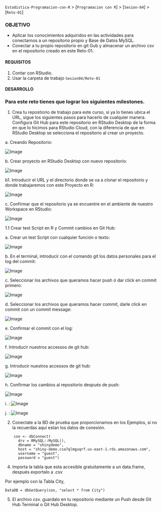 `Estadistica-Programacion-con-R` > [`Programacion con R`] > [`Sesion-04`] > [`Reto-01`] 

### OBJETIVO
- Aplicar los conocimientos adquiridos en las actividades para conectarnos a un repositorio propio y Base de Datos MySQL.
- Conectar a tu propio repositorio en git Gub y almacenar un archivo csv en el repositorio creado en este Reto-01.

#### REQUISITOS
1. Contar con RStudio.
1. Usar la carpeta de trabajo `Sesion04/Reto-01`

#### DESARROLLO

### Para este reto tienes que lograr los siguientes milestones.

1. Crea tu repostiorio de trabajo para este curso, si ya lo tienes ubica el URL, sigue los siguientes pasos para hacerlo de cualquier manera. Configura Git Hub para este repositorio en RStudio Desktop de la forma en que lo hicimos para RStudio Cloud, con la diferencia de que en RStudio Desktop se selecciona el repositorio al crear un proyecto.

a. Creando Repositorio:

![Image](../images/creategithubrepo.png)

b. Crear proyecto en RStudio Desktop con nuevo repositorio:

![Image](../images/createprojectfrommgit.png)

b1. Introducir el URL y el directorio donde se va a clonar el repositorio y donde trabajaremos con este Proyecto en R:

![Image](../images/clonegitrepo.png)

c. Confirmar que el repositorio ya se encuentre en el ambiente de nuestro Workspace en RStudio:

![Image](../images/gitrepoenvironment.png)

1.1 Crear test Script en R y Commit cambios en Git Hub:

a. Crear un test Script con cualquier función o texto:

![Image](../images/GitRScript.png)

b. En el terminal, introducir con el comando git los datos personales para el log del commit:

![Image](../images/gitemailname.png)

c. Seleccionar los archivos que queramos hacer push ó dar click en commit primero:

![Image](../images/gitcommit.png)

d. Seleccionar los archivos que queramos hacer commit, darle click en commit con un commit message:

![Image](../images/gitselect.png)

e. Confirmar el commit con el log:

![Image](../images/gitcommitlog.png)

f. Introducir nuestros accessos de git hub:

![Image](../images/githubpush1.png)

g. Introducir nuestros accessos de git hub:

![Image](../images/githubpass.png)

h. Confirmar los cambios al repositorio después de push:

![Image](../images/gitpush.png)

i. :
![Image](../images/gitrepoenvironment.png)

j. :
![Image](../images/gitrepoenvironment.png)

2. Conectate a la BD de prueba que proporcionamos en los Ejemplos, si no la recuerdas aquí estan los datos de conexión.

```{r}
    con <- dbConnect(
      drv = RMySQL::MySQL(),
      dbname = "shinydemo",
      host = "shiny-demo.csa7qlmguqrf.us-east-1.rds.amazonaws.com",
      username = "guest",
      password = "guest")
```
4. Importa la tabla que esta accesible gratuitamente a un data.frame, después exportalo a .csv

Por ejemplo con la Tabla City,

```{r}
DataDB = dbGetQuery(con, "select * from City")
```

5. El archivo csv. guardalo en tu repositorio mediante un Push desde Git Hub Terminal o Git Hub Desktop.
       
